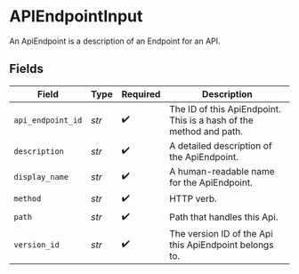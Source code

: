 # APIEndpointInput

An ApiEndpoint is a description of an Endpoint for an API.


## Fields

| Field                                                              | Type                                                               | Required                                                           | Description                                                        |
| ------------------------------------------------------------------ | ------------------------------------------------------------------ | ------------------------------------------------------------------ | ------------------------------------------------------------------ |
| `api_endpoint_id`                                                  | *str*                                                              | :heavy_check_mark:                                                 | The ID of this ApiEndpoint. This is a hash of the method and path. |
| `description`                                                      | *str*                                                              | :heavy_check_mark:                                                 | A detailed description of the ApiEndpoint.                         |
| `display_name`                                                     | *str*                                                              | :heavy_check_mark:                                                 | A human-readable name for the ApiEndpoint.                         |
| `method`                                                           | *str*                                                              | :heavy_check_mark:                                                 | HTTP verb.                                                         |
| `path`                                                             | *str*                                                              | :heavy_check_mark:                                                 | Path that handles this Api.                                        |
| `version_id`                                                       | *str*                                                              | :heavy_check_mark:                                                 | The version ID of the Api this ApiEndpoint belongs to.             |